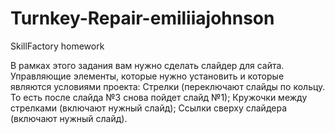 # Turnkey-Repair-emiliiajohnson
SkillFactory homework

В рамках этого задания вам нужно сделать слайдер для сайта. 
Управляющие элементы, которые нужно установить и которые являются условиями проекта:
Стрелки (переключают слайды по кольцу. То есть после слайда №3 снова пойдет слайд №1);
Кружочки между стрелками (включают нужный слайд);
Ссылки сверху слайдера (включают нужный слайд).
